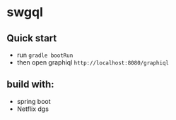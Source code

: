 # swgql

## Quick start
* run `gradle bootRun`
* then open graphiql `http://localhost:8080/graphiql`

## build with:
* spring boot
* Netflix dgs
